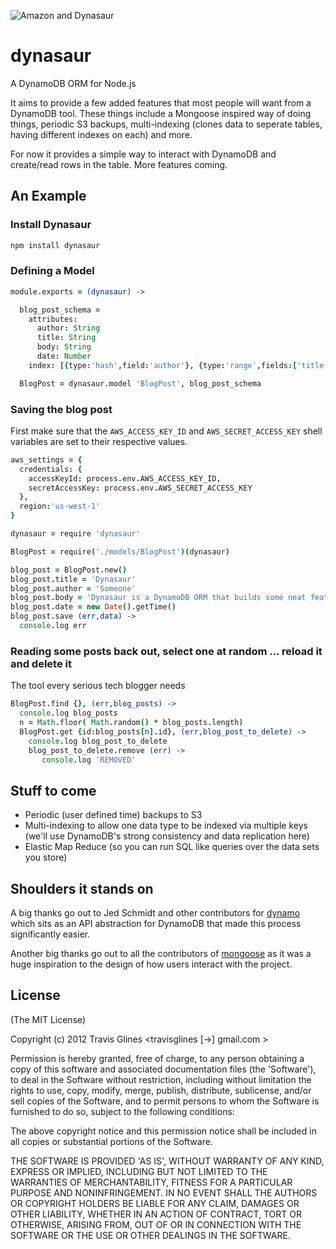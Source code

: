![Amazon and Dynasaur](https://github.com/tglines/dynasaur/raw/master/dino.png)

dynasaur
========

A DynamoDB ORM for Node.js

It aims to provide a few added features that most people will want from a DynamoDB tool.  These things include a Mongoose inspired way of doing things, periodic S3 backups, multi-indexing (clones data to seperate tables, having different indexes on each) and more.

For now it provides a simple way to interact with DynamoDB and create/read rows in the table.  More features coming.


## An Example

### Install Dynasaur

```bash
npm install dynasaur
```

### Defining a Model


```coffeescript
module.exports = (dynasaur) ->

  blog_post_schema =
    attributes:
      author: String
      title: String
      body: String
      date: Number
    index: [{type:'hash',field:'author'}, {type:'range',fields:['title','date']}]

  BlogPost = dynasaur.model 'BlogPost', blog_post_schema
```



### Saving the blog post

First make sure that the `AWS_ACCESS_KEY_ID` and `AWS_SECRET_ACCESS_KEY` shell variables are set to their respective values.

```coffeescript
aws_settings = {
  credentials: {
    accessKeyId: process.env.AWS_ACCESS_KEY_ID,
    secretAccessKey: process.env.AWS_SECRET_ACCESS_KEY
  },
  region:'us-west-1'
}

dynasaur = require 'dynasaur'

BlogPost = require('./models/BlogPost')(dynasaur)

blog_post = BlogPost.new()
blog_post.title = 'Dynasaur'
blog_post.author = 'Someone'
blog_post.body = 'Dynasaur is a DynamoDB ORM that builds some neat features on top of DynamoDB'
blog_post.date = new Date().getTime()
blog_post.save (err,data) ->
  console.log err
```

### Reading some posts back out, select one at random ... reload it and delete it

The tool every serious tech blogger needs

```coffeescript
BlogPost.find {}, (err,blog_posts) ->
  console.log blog_posts
  n = Math.floor( Math.random() * blog_posts.length)
  BlogPost.get {id:blog_posts[n].id}, (err,blog_post_to_delete) ->
    console.log blog_post_to_delete
    blog_post_to_delete.remove (err) ->
       console.log 'REMOVED'
```

## Stuff to come

* Periodic (user defined time) backups to S3
* Multi-indexing to allow one data type to be indexed via multiple keys (we'll use DynamoDB's strong consistency and data replication here)
* Elastic Map Reduce (so you can run SQL like queries over the data sets you store)


## Shoulders it stands on

A big thanks go out to Jed Schmidt and other contributors for [dynamo](https://github.com/jed/dynamo) which sits as an API abstraction for DynamoDB that made this process significantly easier.

Another big thanks go out to all the contributors of [mongoose](https://github.com/LearnBoost/mongoose) as it was a huge inspiration to the design of how users interact with the project.


## License 

(The MIT License)

Copyright (c) 2012 Travis Glines &lt;travisglines [->] gmail.com &gt;

Permission is hereby granted, free of charge, to any person obtaining
a copy of this software and associated documentation files (the
'Software'), to deal in the Software without restriction, including
without limitation the rights to use, copy, modify, merge, publish,
distribute, sublicense, and/or sell copies of the Software, and to
permit persons to whom the Software is furnished to do so, subject to
the following conditions:

The above copyright notice and this permission notice shall be
included in all copies or substantial portions of the Software.

THE SOFTWARE IS PROVIDED 'AS IS', WITHOUT WARRANTY OF ANY KIND,
EXPRESS OR IMPLIED, INCLUDING BUT NOT LIMITED TO THE WARRANTIES OF
MERCHANTABILITY, FITNESS FOR A PARTICULAR PURPOSE AND NONINFRINGEMENT.
IN NO EVENT SHALL THE AUTHORS OR COPYRIGHT HOLDERS BE LIABLE FOR ANY
CLAIM, DAMAGES OR OTHER LIABILITY, WHETHER IN AN ACTION OF CONTRACT,
TORT OR OTHERWISE, ARISING FROM, OUT OF OR IN CONNECTION WITH THE
SOFTWARE OR THE USE OR OTHER DEALINGS IN THE SOFTWARE.
